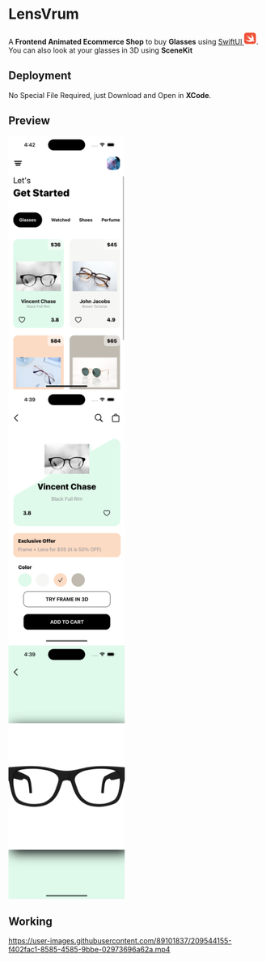 # LensVrum

A <b>Frontend Animated Ecommerce Shop</b> to buy <b>Glasses</b> using <a href="https://developer.apple.com/xcode/swiftui/">SwiftUI <img src="https://github.com/devicons/devicon/blob/master/icons/swift/swift-original.svg" alt="icon" height="24" width="24" /></a>. You can also look at your glasses in 3D using <b>SceneKit</b>


## Deployment

No Special File Required, just Download and Open in <b>XCode</b>.



## Preview

<span style="gap: 2rem">
<img src="./LensVrum/Preview Content/readme/img1.png" alt="img1" height="500" />
&nbsp;&nbsp;&nbsp;&nbsp;&nbsp;&nbsp;&nbsp;&nbsp;&nbsp;&nbsp;&nbsp;&nbsp;&nbsp;&nbsp;
<img src="./LensVrum/Preview Content/readme/img2.png" alt="img2" height="500" />
&nbsp;&nbsp;&nbsp;&nbsp;&nbsp;&nbsp;&nbsp;&nbsp;&nbsp;&nbsp;&nbsp;&nbsp;&nbsp;&nbsp;
<img src="./LensVrum/Preview Content/readme/img3.png" alt="img3" height="500" />
</span>


## Working

https://user-images.githubusercontent.com/89101837/209544155-f402fac1-8585-4585-9bbe-02973696a62a.mp4


